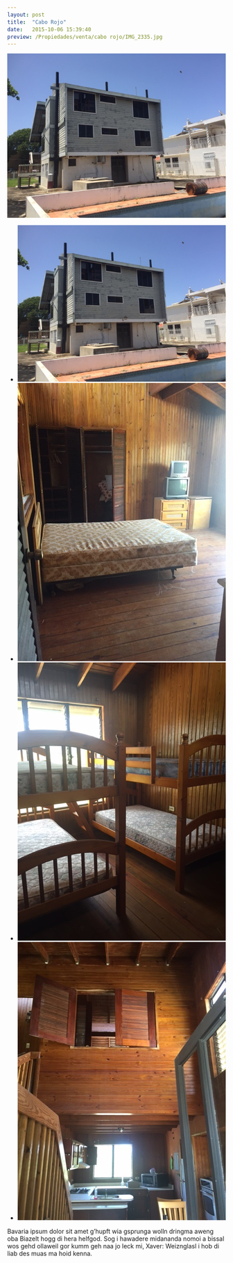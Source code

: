 ```yaml
---
layout: post
title:  "Cabo Rojo"
date:   2015-10-06 15:39:40
preview: /Propiedades/venta/cabo rojo/IMG_2335.jpg
---
```


<center>
	<div class="mainImg">
		<img src="/Propiedades/venta/cabo rojo/IMG_2335.jpg" class="custom">
	</div>
	<ul class="thumbnails">
	  <li>
	    <a href="/Propiedades/venta/cabo rojo/IMG_2335.jpg">
	      <img class="tumbnails" src="/Propiedades/venta/cabo rojo/IMG_2335.jpg" alt="Thumbnail">
	    </a>
	  </li>
	  <li>
	    <a href="/Propiedades/venta/cabo rojo/IMG_2342.jpg">
	      <img class="tumbnails" src="/Propiedades/venta/cabo rojo/IMG_2342.jpg" alt="Thumbnail">
	    </a>
	  </li>
	  <li>
	    <a href="/Propiedades/venta/cabo rojo/IMG_2343.jpg">
	      <img class="tumbnails" src="/Propiedades/venta/cabo rojo/IMG_2343.jpg" alt="Thumbnail">
	    </a>
	  </li>
	  <li>
	    <a href="/Propiedades/venta/cabo rojo/IMG_2344.jpg">
	      <img class="tumbnails" src="/Propiedades/venta/cabo rojo/IMG_2344.jpg" alt="Thumbnail">
	    </a>
	  </li>
	</ul>
	<script src="https://ajax.googleapis.com/ajax/libs/jquery/1.9.1/jquery.min.js"></script>
	<script type="text/javascript" src="/js/jquery.simpleGal.js"></script>
	<script>
		$(document).ready(function () {
			$('.thumbnails').simpleGal({
				mainImage: '.custom'
			});
		});
	</script>
</center>

Bavaria ipsum dolor sit amet g’hupft wia gsprunga wolln dringma aweng oba Biazelt hogg di hera helfgod. Sog i hawadere midananda nomoi a bissal wos gehd ollaweil gor kumm geh naa jo leck mi, Xaver: Weiznglasl i hob di liab des muas ma hoid kenna.
